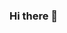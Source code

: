 ### Hi there 👋

<!--
**dnanseldev/dnanseldev** is a ✨ _special_ ✨ repository because its `README.md` (this file) appears on your GitHub profile.

- 🔭 I’m currently working on with backend frameworks like NodeJS
- 🌱 I’m currently learning typescript
- 📫 How to reach me: dnansel@hotmail.com
- 😄 Pronouns: ...He/Him
-->
